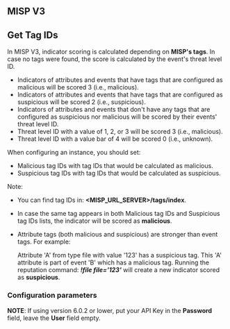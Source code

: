 ## MISP V3

## Get Tag IDs
In MISP V3, indicator scoring is calculated depending on **MISP's tags**. In case no tags were found, the score
is calculated by the event's threat level ID.
* Indicators of attributes and events that have tags that are configured as malicious will be scored 3 (i.e., malicious).
* Indicators of attributes and events that have tags that are configured as suspicious will be scored 2 (i.e., suspicious).
* Indicators of attributes and events that don't have any tags that are configured as suspicious nor malicious will be scored by their events' threat level ID.
* Threat level ID with a value of 1, 2, or 3 will be scored 3 (i.e., malicious).
* Threat level ID with a value bar of 4 will be scored 0 (i.e., unknown).

When configuring an instance, you should set: 
- Malicious tag IDs with tag IDs that would be calculated as malicious.
- Suspicious tag IDs with tag IDs that would be calculated as suspicious.

Note:
* You can find tag IDs in: **<MISP_URL_SERVER>/tags/index**.
* In case the same tag appears in both Malicious tag IDs and Suspicious tag IDs lists, the indicator will be scored as **malicious**.
* Attribute tags (both malicious and suspicious) are stronger than event tags. 
 For example:

  Attribute 'A' from type file with value '123' has a suspicious tag. This 'A' attribute is part of event 'B' which has a malicious tag. Running the reputation command: ***!file file='123'*** will create a new indicator scored as **suspicious**.


### Configuration parameters
**NOTE**: If using version 6.0.2 or lower, put your API Key in the **Password** field, leave the **User** field empty.
